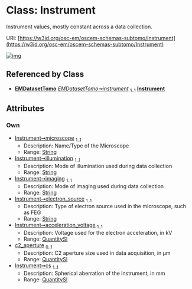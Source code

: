 
# Class: Instrument

Instrument values, mostly constant across a data collection.

URI: [https://w3id.org/osc-em/oscem-schemas-subtomo/Instrument](https://w3id.org/osc-em/oscem-schemas-subtomo/Instrument)


[![img](https://yuml.me/diagram/nofunky;dir:TB/class/[QuantitySI],[QuantitySI]<cs%201..1-++[Instrument&#124;microscope:string;illumination:string;imaging:string;electron_source:string],[QuantitySI]<c2_aperture%200..1-++[Instrument],[QuantitySI]<acceleration_voltage%201..1-++[Instrument],[EMDatasetTomo]++-%20instrument%201..1>[Instrument],[EMDatasetTomo])](https://yuml.me/diagram/nofunky;dir:TB/class/[QuantitySI],[QuantitySI]<cs%201..1-++[Instrument&#124;microscope:string;illumination:string;imaging:string;electron_source:string],[QuantitySI]<c2_aperture%200..1-++[Instrument],[QuantitySI]<acceleration_voltage%201..1-++[Instrument],[EMDatasetTomo]++-%20instrument%201..1>[Instrument],[EMDatasetTomo])

## Referenced by Class

 *  **[EMDatasetTomo](EMDatasetTomo.md)** *[EMDatasetTomo➞instrument](EMDatasetTomo_instrument.md)*  <sub>1..1</sub>  **[Instrument](Instrument.md)**

## Attributes


### Own

 * [Instrument➞microscope](Instrument_microscope.md)  <sub>1..1</sub>
     * Description: Name/Type of the Microscope
     * Range: [String](types/String.md)
 * [Instrument➞illumination](Instrument_illumination.md)  <sub>1..1</sub>
     * Description: Mode of illumination used during data collection
     * Range: [String](types/String.md)
 * [Instrument➞imaging](Instrument_imaging.md)  <sub>1..1</sub>
     * Description: Mode of imaging used during data collection
     * Range: [String](types/String.md)
 * [Instrument➞electron_source](Instrument_electron_source.md)  <sub>1..1</sub>
     * Description: Type of electron source used in the microscope, such as FEG
     * Range: [String](types/String.md)
 * [Instrument➞acceleration_voltage](Instrument_acceleration_voltage.md)  <sub>1..1</sub>
     * Description: Voltage used for the electron acceleration, in kV
     * Range: [QuantitySI](QuantitySI.md)
 * [c2_aperture](c2_aperture.md)  <sub>0..1</sub>
     * Description: C2 aperture size used in data acquisition, in µm
     * Range: [QuantitySI](QuantitySI.md)
 * [Instrument➞cs](Instrument_cs.md)  <sub>1..1</sub>
     * Description: Spherical aberration of the instrument, in mm
     * Range: [QuantitySI](QuantitySI.md)
